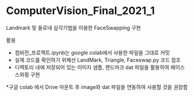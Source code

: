 # ComputerVision_Final_2021_1

Landmark 및 들로네 삼각기법을 이용한 FaceSwapping 구현

활용

- 컴비전_프로젝트.ipynb는 google colab에서 사용한 파일을 그대로 커밋
- 실제 코드를 확인하기 위해선 LandMark, Triangle, Faceswap.py 코드 참조
- 디렉토리 내에 저장되어 있는 이미지 샘플, 랜드마크 dat 파일을 활용하여 페이스 스와핑 구현

*구글 colab 에서 Drive 마운트 후  image와 dat 파일을 연동하여 사용할 것을 권장함
